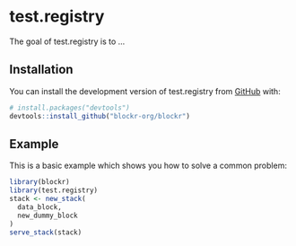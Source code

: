 
# test.registry

<!-- badges: start -->
<!-- badges: end -->

The goal of test.registry is to ...

## Installation

You can install the development version of test.registry from [GitHub](https://github.com/) with:

``` r
# install.packages("devtools")
devtools::install_github("blockr-org/blockr")
```

## Example

This is a basic example which shows you how to solve a common problem:

``` r
library(blockr)
library(test.registry)
stack <- new_stack(
  data_block,
  new_dummy_block
)
serve_stack(stack)
```

